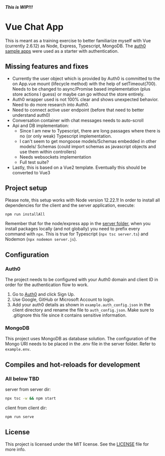 **_This is WIP!!!_**

# Vue Chat App

This is meant as a training exercise to better familiarize myself with Vue (currently 2.6.12) as Node, Express, Typescript, MongoDB.
The [auth0 sample apps](https://github.com/auth0-samples/auth0-vue-samples) were used as a starter with authentication.

## Missing features and fixes

- Currently the user object which is provided by Auth0 is committed to the on App.vue mount (lifecycle method) with the help of setTimeout(700). Needs to be changed to async/Promise based implementation (plus store actions I guess) or maybe can go without the store entirely.
- Auth0 wrapper used is not 100% clear and shows unexpected behavior. Need to do more research into Auth0.
- Need to connect active user endpoint (before that need to better understand auth0)
- Conversation container with chat messages needs to auto-scroll
- Api and DB implementation:
  - Since I am new to Typescript, there are long passages where there is no (or only weak) Typescript implementation.
  - I can't seem to get mongoose models/Schemas embedded in other models/ Schemas (could import schemas as javascript objects and use them within controllers)
  - Needs websockets implementation
  - Full test suite?
- Lastly, this is based on a Vue2 template. Eventually this should be converted to Vue3

## Project setup

Please note, this setup works with Node version 12.22.1!
In order to install all dependencies for the client and the server application, execute:

```bash
npm run installAll
```

Remember that for the node/express app in the [server folder](./server), when you install packages locally (and not globally) you need to prefix every command with `npx`. This is true for Typescript (`npx tsc server.ts`) and Nodemon (`npx nodemon server.js`).

## Configuration

### Auth0

The project needs to be configured with your Auth0 domain and client ID in order for the authentication flow to work.

1. Go to [Auth0](https://auth0.com/signup) and click Sign Up.
2. Use Google, GitHub or Microsoft Account to login.
3. Add your auth0 details as shown in `example.auth_config.json` in the client directory and rename the file to `auth_config.json`. Make sure to .gitignore this file since it contains sensitive information.

### MongoDB

This project uses MongoDB as database solution.
The configuration of the Mongo URI needs to be placed in the .env file in the server folder. Refer to `example.env`.

## Compiles and hot-reloads for development

### All below TBD

server from server dir:

```bash
npx tsc -w && npm start
```

client from client dir:

```bash
npm run serve
```

<!-- ## Deployment -->

<!-- ### Compiles and minifies for production

```bash
npm run build
```
### Docker build

To build and run the Docker image, run `exec.sh`, or `exec.ps1` on Windows.

### Run your tests

```bash
npm run test
```

### Lints and fixes files

```bash
npm run lint
``` -->

## License

This project is licensed under the MIT license. See the [LICENSE](../LICENSE) file for more info.
